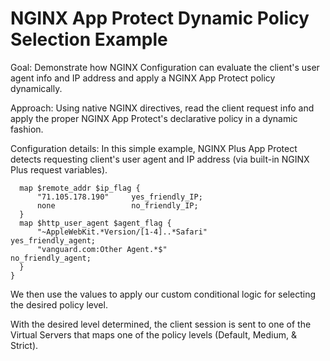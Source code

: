 # NGINX App Protect Dynamic Policy Selection Example 
Goal: Demonstrate how NGINX Configuration can evaluate the client's user agent info and IP address and apply a NGINX App Protect policy dynamically.

Approach: Using native NGINX directives, read the client request info and apply the proper NGINX App Protect's declarative policy in a dynamic fashion.

Configuration details: In this simple example, NGINX Plus App Protect detects requesting client's user agent and IP address (via built-in NGINX Plus request variables).  

```nginx
  map $remote_addr $ip_flag {
      "71.105.178.190"     yes_friendly_IP;
      none                 no_friendly_IP;
  }
  map $http_user_agent $agent_flag {
      "~AppleWebKit.*Version/[1-4]..*Safari"                                yes_friendly_agent;
      "vanguard.com:Other Agent.*$"                                         no_friendly_agent;
  }
}
```

We then use the values to apply our custom conditional logic for selecting the desired policy level. 


With the desired level determined, the client session is sent to one of the Virtual Servers that maps one of the policy levels (Default, Medium, & Strict). 
